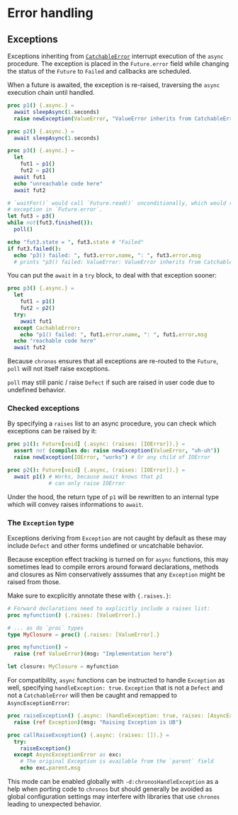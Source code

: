 # Error handling

<!-- toc -->

## Exceptions

Exceptions inheriting from [`CatchableError`](https://nim-lang.org/docs/system.html#CatchableError)
interrupt execution of the `async` procedure. The exception is placed in the
`Future.error` field while changing the status of the `Future` to `Failed`
and callbacks are scheduled.

When a future is awaited, the exception is re-raised, traversing the `async`
execution chain until handled.

```nim
proc p1() {.async.} =
  await sleepAsync(1.seconds)
  raise newException(ValueError, "ValueError inherits from CatchableError")

proc p2() {.async.} =
  await sleepAsync(1.seconds)

proc p3() {.async.} =
  let
    fut1 = p1()
    fut2 = p2()
  await fut1
  echo "unreachable code here"
  await fut2

# `waitFor()` would call `Future.read()` unconditionally, which would raise the
# exception in `Future.error`.
let fut3 = p3()
while not(fut3.finished()):
  poll()

echo "fut3.state = ", fut3.state # "Failed"
if fut3.failed():
  echo "p3() failed: ", fut3.error.name, ": ", fut3.error.msg
  # prints "p3() failed: ValueError: ValueError inherits from CatchableError"
```

You can put the `await` in a `try` block, to deal with that exception sooner:

```nim
proc p3() {.async.} =
  let
    fut1 = p1()
    fut2 = p2()
  try:
    await fut1
  except CachableError:
    echo "p1() failed: ", fut1.error.name, ": ", fut1.error.msg
  echo "reachable code here"
  await fut2
```

Because `chronos` ensures that all exceptions are re-routed to the `Future`,
`poll` will not itself raise exceptions.

`poll` may still panic / raise `Defect` if such are raised in user code due to
undefined behavior.

### Checked exceptions

By specifying a `raises` list to an async procedure, you can check which
exceptions can be raised by it:

```nim
proc p1(): Future[void] {.async: (raises: [IOError]).} =
  assert not (compiles do: raise newException(ValueError, "uh-uh"))
  raise newException(IOError, "works") # Or any child of IOError

proc p2(): Future[void] {.async, (raises: [IOError]).} =
  await p1() # Works, because await knows that p1
             # can only raise IOError
```

Under the hood, the return type of `p1` will be rewritten to an internal type
which will convey raises informations to `await`.

### The `Exception` type

Exceptions deriving from `Exception` are not caught by default as these may
include `Defect` and other forms undefined or uncatchable behavior.

Because exception effect tracking is turned on for `async` functions, this may
sometimes lead to compile errors around forward declarations, methods and
closures as Nim conservatively asssumes that any `Exception` might be raised
from those.

Make sure to excplicitly annotate these with `{.raises.}`:

```nim
# Forward declarations need to explicitly include a raises list:
proc myfunction() {.raises: [ValueError].}

# ... as do `proc` types
type MyClosure = proc() {.raises: [ValueError].}

proc myfunction() =
  raise (ref ValueError)(msg: "Implementation here")

let closure: MyClosure = myfunction
```

For compatibility, `async` functions can be instructed to handle `Exception` as
well, specifying `handleException: true`. `Exception` that is not a `Defect` and
not a `CatchableError` will then be caught and remapped to
`AsyncExceptionError`:

```nim
proc raiseException() {.async: (handleException: true, raises: [AsyncExceptionError]).} =
  raise (ref Exception)(msg: "Raising Exception is UB")

proc callRaiseException() {.async: (raises: []).} =
  try:
    raiseException()
  except AsyncExceptionError as exc:
    # The original Exception is available from the `parent` field
    echo exc.parent.msg
```

This mode can be enabled globally with `-d:chronosHandleException` as a help
when porting code to `chronos` but should generally be avoided as global
configuration settings may interfere with libraries that use `chronos` leading
to unexpected behavior.

